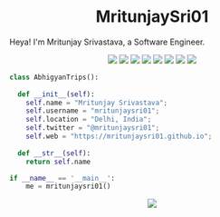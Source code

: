 <h1 align="center">
  <b>MritunjaySri01</b>
</h1>

Heya! I'm Mritunjay Srivastava, a Software Engineer.
<br>

<p>
<div align="center">
  <img src="https://img.shields.io/badge/C%23-239120?style=for-the-badge&logo=c-sharp&logoColor=white">
  <img src="https://img.shields.io/badge/Python-3776AB?style=for-the-badge&logo=python&logoColor=white">
  <img src="https://img.shields.io/badge/HTML-239120?style=for-the-badge&logo=html5&logoColor=white">
  
  <img src="https://img.shields.io/badge/C-00599C?style=for-the-badge&logo=c&logoColor=white ">
  <img src=" https://img.shields.io/badge/Django-092E20?style=for-the-badge&logo=django&logoColor=white">
  <img src="https://img.shields.io/badge/Unity-100000?style=for-the-badge&logo=unity&logoColor=white ">
  <img src=" https://img.shields.io/badge/Amazon_AWS-232F3E?style=for-the-badge&logo=amazon-aws&logoColor=white">
    <img src="https://img.shields.io/badge/Google_Cloud-4285F4?style=for-the-badge&logo=google-cloud&logoColor=white "> 
  
  </div>
</p>

```python
class AbhigyanTrips():
    
  def __init__(self):
    self.name = "Mritunjay Srivastava";
    self.username = "mritunjaysri01";
    self.location = "Delhi, India";
    self.twitter = "@mritunjaysri01";
    self.web = "https://mritunjaysri01.github.io";
  
  def __str__(self):
    return self.name

if __name__ == '__main__':
    me = mritunjaysri01()
```

<div align="center">
  <a href="https://open.spotify.com/playlist/3nBe1r8hOXgwUVo45bd65a">
    <img src="https://readme-spotify-tingz.vercel.app/api/now-playing">
  </a>
</div>

<!--
<div align="center">
  <a href="https://open.spotify.com/user/6s6pbtefezpookh8gwnkko15v">
    <img src="https://spotify-readme-theta-virid.vercel.app/api?scan=true&theme=dark" width="240px">
  </a>
</div>
-->




